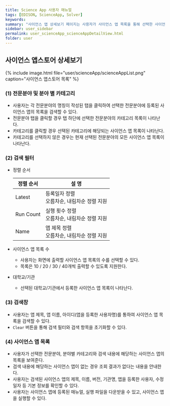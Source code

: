 ```yaml
---
title: Science App 사용자 매뉴얼
tags: [EDISON, ScienceApp, Solver]
keywords:
summary: "사이언스 앱 상세보기 페이지는 사용자가 사이언스 앱 목록을 통해 선택한 사이언스 앱의 상세 정보를 열람할 수 있는 화면이다. <br/>다음은 사이언스 앱 목록 화면의 구성과 기능에 대한 설명이다."
sidebar: user_sidebar
permalink: user_scienceApp_scienceAppDetailView.html
folder: user
---
```


## 사이언스 앱스토어 상세보기


{% include image.html file="user/scienceApp/scienceAppList.png" caption="사이언스 앱스토어 목록" %}

### (1) 전문분야 및 분야 별 카테고리

- 사용자는 각 전문분야의 명칭이 작성된 탭을 클릭하여 선택한 전문분야에 등록된 사이언스 앱의 목록을 검색할 수 있다.
- 전문분야 탭을 클릭할 경우 탭 하단에 선택한 전문분야의 카테고리 목록이 나타난다.
- 카테고리를 클릭할 경우 선택된 카테고리에 해당되는 사이언스 앱 목록이 나타난다.
- 카테고리를 선택하지 않은 경우는 현재 선택된 전문분야의 모든 사이언스 앱 목록이 나타난다.

### (2) 검색 필터
- 정렬 순서

    | 정렬 순서 | 설 명 |
    |------|----------|
    | Latest | 등록일자 정렬<br/>오름차순, 내림차순 정렬 지원 |
    | Run Count | 실행 횟수 정렬<br/>오름차순, 내림차순 정렬 지원 |
    | Name | 앱 제목 정렬<br/>오름차순, 내림차순 정렬 지원 |

- 사이언스 앱 목록 수
    - 사용자는 화면에 출력할 사이언스 앱 목록의 수를 선택할 수 있다.
    - 목록은 10 / 20 / 30 / 40개씩 출력할 수 있도록 지원한다.

- 대학교/기관
    - 선택된 대학교/기관에서 등록한 사이언스 앱 목록이 나타난다.

### (3) 검색창

- 사용자는 앱 제목, 앱 이름, 아이디(앱을 등록한 사용자명)를 통하여 사이언스 앱 목록을 검색할 수 있다.
- `Clear` 버튼을 통해 검색 필터와 검색 항목을 초기화할 수 있다.

### (4) 사이언스 앱 목록

- 사용자가 선택한 전문분야, 분야별 카테고리와 검색 내용에 해당하는 사이언스 앱의 목록을 보여준다.
- 검색 내용에 해당하는 사이언스 앱이 없는 경우 조회 결과가 없다는 내용을 안내한다.
- 사용자는 검색된 사이언스 앱의 제목, 이름, 버전, 기관명, 앱을 등록한 사용자, 수정일자 등 기본 정보를 확인할 수 있다.
- 사용자는 사이언스 앱에 등록된 매뉴얼, 실행 파일을 다운받을 수 있고, 사이언스 앱을 실행할 수 있다. 
